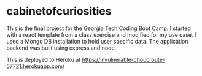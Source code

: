 # cabinetofcuriosities
This is the final project for the Georgia Tech Coding Boot Camp. I started with a react template from a class exercise and modified for my use case. I used a Mongo DB installation to hold user specific data. The application backend was built using express and node.

This is deployed to Heroku at https://invulnerable-choucroute-57721.herokuapp.com/
